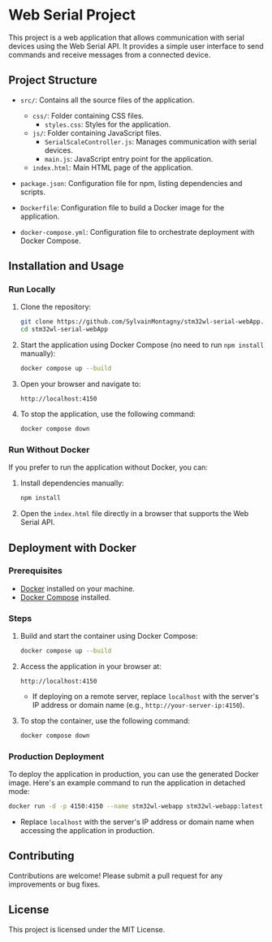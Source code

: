 # Web Serial Project

This project is a web application that allows communication with serial devices using the Web Serial API. It provides a simple user interface to send commands and receive messages from a connected device.

## Project Structure

- `src/`: Contains all the source files of the application.
  - `css/`: Folder containing CSS files.
    - `styles.css`: Styles for the application.
  - `js/`: Folder containing JavaScript files.
    - `SerialScaleController.js`: Manages communication with serial devices.
    - `main.js`: JavaScript entry point for the application.
  - `index.html`: Main HTML page of the application.

- `package.json`: Configuration file for npm, listing dependencies and scripts.
- `Dockerfile`: Configuration file to build a Docker image for the application.
- `docker-compose.yml`: Configuration file to orchestrate deployment with Docker Compose.

## Installation and Usage

### Run Locally

1. Clone the repository:

   ```bash
   git clone https://github.com/SylvainMontagny/stm32wl-serial-webApp.git
   cd stm32wl-serial-webApp
   ```

2. Start the application using Docker Compose (no need to run `npm install` manually):

   ```bash
   docker compose up --build
   ```

3. Open your browser and navigate to:

   ```
   http://localhost:4150
   ```

4. To stop the application, use the following command:

   ```bash
   docker compose down
   ```

### Run Without Docker

If you prefer to run the application without Docker, you can:

1. Install dependencies manually:

   ```bash
   npm install
   ```

2. Open the `index.html` file directly in a browser that supports the Web Serial API.

## Deployment with Docker

### Prerequisites

- [Docker](https://www.docker.com/) installed on your machine.
- [Docker Compose](https://docs.docker.com/compose/) installed.

### Steps

1. Build and start the container using Docker Compose:

   ```bash
   docker compose up --build
   ```

2. Access the application in your browser at:

   ```
   http://localhost:4150
   ```

   - If deploying on a remote server, replace `localhost` with the server's IP address or domain name (e.g., `http://your-server-ip:4150`).

3. To stop the container, use the following command:

   ```bash
   docker compose down
   ```

### Production Deployment

To deploy the application in production, you can use the generated Docker image. Here's an example command to run the application in detached mode:

```bash
docker run -d -p 4150:4150 --name stm32wl-webapp stm32wl-webapp:latest
```

- Replace `localhost` with the server's IP address or domain name when accessing the application in production.

## Contributing

Contributions are welcome! Please submit a pull request for any improvements or bug fixes.

## License

This project is licensed under the MIT License.
